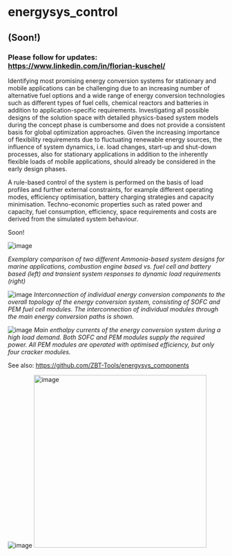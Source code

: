 
# energysys_control 
## (Soon!)
### Please follow for updates: https://www.linkedin.com/in/florian-kuschel/

Identifying most promising energy conversion systems for stationary and mobile applications can be challenging due to an increasing number of alternative fuel options and a wide range of energy conversion technologies such as different types of fuel cells, chemical reactors and batteries in addition to application-specific requirements. Investigating all possible designs of the solution space with detailed physics-based system models during the concept phase is cumbersome and does not provide a consistent basis for global optimization approaches. Given the increasing importance of flexibility requirements due to fluctuating renewable energy sources, the influence of system dynamics, i.e. load changes, start-up and shut-down processes, also for stationary applications in addition to the inherently flexible loads of mobile applications, should already be considered in the early design phases.

A rule-based control of the system is performed on the basis of load profiles and further external constraints, for example different operating modes, efficiency optimisation, battery charging strategies and capacity minimisation. Techno-economic properties such as rated power and capacity, fuel consumption, efficiency, space requirements and costs are derived from the simulated system behaviour.

Soon! 

![image](https://github.com/ZBT-Tools/energysys_control/assets/94350939/ee7dcd20-b4a8-49ae-90d2-587b78203efd)

*Exemplary comparison of two different Ammonia-based system designs for marine applications, combustion engine based vs. fuel cell and battery based (left) and transient system responses to dynamic load requirements (right)*

![image](https://github.com/ZBT-Tools/energysys_control/assets/94350939/9a6bb4da-00ff-4474-900c-71bb26f93563)
*Interconnection of individual energy conversion components to the overall topology of the energy conversion system, consisting of SOFC and PEM fuel cell modules. The interconnection of individual modules through the main energy conversion paths is shown.*

![image](https://github.com/ZBT-Tools/energysys_control/assets/94350939/d30e9801-e4dd-4d99-8ebd-5f28782ba9a8)
*Main enthalpy currents of the energy conversion system during a high load demand. Both SOFC and PEM modules supply the required power. All PEM modules are operated with optimised efficiency, but only four cracker modules.*


See also:
https://github.com/ZBT-Tools/energysys_components

![image](https://github.com/ZBT-Tools/energysys_control/assets/94350939/10aa22e4-8d10-43cb-83d5-f5385843d4d0)
<img width="400" alt="image" src="https://github.com/user-attachments/assets/428a9706-4c2f-401e-8869-f1a9f911c9b3" />
